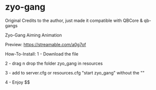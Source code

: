 # zyo-gang

Original Credits to the author, just made it compatible with QBCore & qb-gangs

Zyo-Gang Aiming Animation

Preview:
https://streamable.com/a0g7of

How-To-Install:
1 - Download the file

2 - drag n drop the folder zyo_gang in resources

3 - add to server.cfg or resources.cfg "start zyo_gang" without the ""

4 - Enjoy $$

